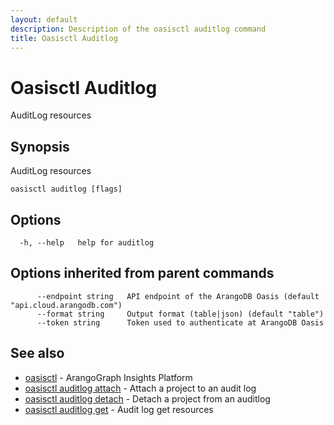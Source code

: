 ```yaml
---
layout: default
description: Description of the oasisctl auditlog command
title: Oasisctl Auditlog
---
```

# Oasisctl Auditlog

AuditLog resources

## Synopsis

AuditLog resources

```
oasisctl auditlog [flags]
```

## Options

```
  -h, --help   help for auditlog
```

## Options inherited from parent commands

```
      --endpoint string   API endpoint of the ArangoDB Oasis (default "api.cloud.arangodb.com")
      --format string     Output format (table|json) (default "table")
      --token string      Token used to authenticate at ArangoDB Oasis
```

## See also

* [oasisctl](oasisctl-options.html)	 - ArangoGraph Insights Platform
* [oasisctl auditlog attach](oasisctl-auditlog-attach.html)	 - Attach a project to an audit log
* [oasisctl auditlog detach](oasisctl-auditlog-detach.html)	 - Detach a project from an auditlog
* [oasisctl auditlog get](oasisctl-auditlog-get.html)	 - Audit log get resources

